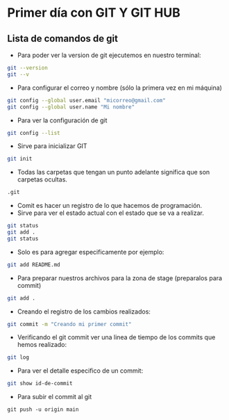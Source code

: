 # Primer día con GIT Y GIT HUB


## Lista de comandos de git

* Para poder ver la version de git ejecutemos en nuestro terminal:


```bash 
git --version
git --v
```
* Para configurar el correo y nombre (sólo la primera vez en mi máquina)

```bash 
git config --global user.email "micorreo@gmail.com"
git config --global user.name "Mi nombre"
```
* Para ver la configuración de git

```bash
git config --list
```
* Sirve para inicializar GIT
```bash
git init
```
* Todas las carpetas que tengan un punto adelante significa que son carpetas ocultas.
```bash
.git
```
* Comit es hacer un registro de lo que hacemos de programación.
* Sirve para ver el estado actual con el estado que se va a realizar.
```bash
git status
git add .
git status
```
* Solo es para agregar especificamente por ejemplo:
```bash
git add README.md
```

* Para preparar nuestros archivos para la zona de stage (preparalos para commit)

```bash
git add .
```
* Creando el registro de los cambios realizados:
```bash
git commit -m "Creando mi primer commit"
```
* Verificando el git commit ver una linea de tiempo de los commits que hemos realizado:
```bash
git log
```
* Para ver el detalle especifico de un commit:
```bash
git show id-de-commit
```
* Para subir el commit al git 
```
git push -u origin main